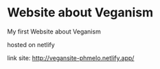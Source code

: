# Website about Veganism
My first Website about Veganism

hosted on netlify

link site: http://vegansite-phmelo.netlify.app/ 

